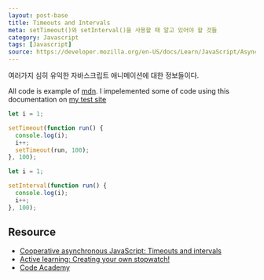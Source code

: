 ```yaml
---
layout: post-base
title: Timeouts and Intervals
meta: setTimeout()와 setInterval()을 사용할 때 알고 있어야 할 것들
category: Javascript
tags: [Javascript]
source: https://developer.mozilla.org/en-US/docs/Learn/JavaScript/Asynchronous/Timeouts_and_intervals
---
```

여러가지 심히 유익한 자바스크립트 애니메이션에 대한 정보들이다.

All code is example of [mdn](https://developer.mozilla.org/en-US/docs/Learn/JavaScript/Asynchronous/Timeouts_and_intervals). I impelemented some of code using this documentation on [my test site](/test.html)

```js
let i = 1;

setTimeout(function run() {
  console.log(i);
  i++;
  setTimeout(run, 100);
}, 100);
```

```js
let i = 1;

setInterval(function run() {
  console.log(i);
  i++;
}, 100);
```

## Resource

- [Cooperative asynchronous JavaScript: Timeouts and intervals](https://developer.mozilla.org/en-US/docs/Learn/JavaScript/Asynchronous/Timeouts_and_intervals)
- [Active learning: Creating your own stopwatch!](https://github.com/mdn/learning-area/blob/main/javascript/asynchronous/loops-and-intervals/setinterval-stopwatch.html)
- [Code Academy](codecademy.com)
